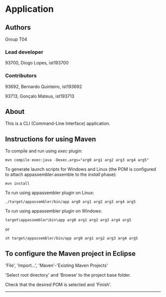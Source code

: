 # Application


## Authors

Group T04


### Lead developer 

93700, Diogo Lopes, ist193700


### Contributors

93692, Bernardo Quinteiro, ist193692

93713, Gonçalo Mateus, ist193713


## About

This is a CLI (Command-Line Interface) application.


## Instructions for using Maven

To compile and run using _exec_ plugin:

```
mvn compile exec:java -Dexec.args="arg0 arg1 arg2 arg3 arg4 arg5"
```

To generate launch scripts for Windows and Linux
(the POM is configured to attach appassembler:assemble to the _install_ phase):

```
mvn install
```

To run using appassembler plugin on Linux:

```
./target/appassembler/bin/app arg0 arg1 arg2 arg3 arg4 arg5
```

To run using appassembler plugin on Windows:

```
target\appassembler\bin\app arg0 arg1 arg2 arg3 arg4 arg5
```
or

```
sh target/appassembler/bin/app arg0 arg1 arg2 arg3 arg4 arg5
```

## To configure the Maven project in Eclipse

'File', 'Import...', 'Maven'-'Existing Maven Projects'

'Select root directory' and 'Browse' to the project base folder.

Check that the desired POM is selected and 'Finish'.


----

